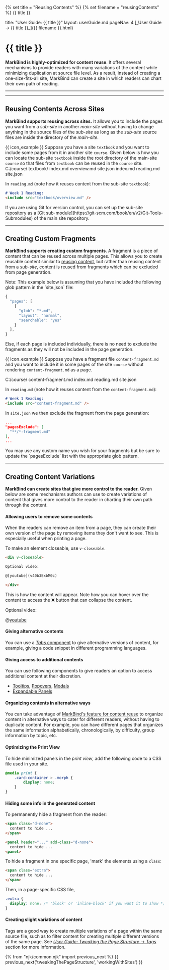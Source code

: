 {% set title = "Reusing Contents" %}
{% set filename = "reusingContents" %}
<span id="title" class="d-none">{{ title }}</span>

<frontmatter>
  title: "User Guide: {{ title }}"
  layout: userGuide.md
  pageNav: 4
</frontmatter>

<span id="link" class="d-none">
<md>[_User Guide → {{ title }}_]({{ filename }}.html)</md>
</span>

# {{ title }}

<div class="lead" id="overview">

**MarkBind is highly-optimized for content reuse**. It offers several mechanisms to provide readers with many variations of the content while minimizing duplication at source file level. As a result, instead of creating a one-size-fits-all site, MarkBind can create a site in which readers can chart their own path of reading.
</div>


<include src="syntax/variables.md" />

<hr><!-- ======================================================================================================= -->

<include src="syntax/includes.md" />

<hr><!-- ======================================================================================================= -->

## Reusing Contents Across Sites

**MarkBind supports reusing across sites.** It allows you to include the pages you want from a _sub-site_ in another _main-site_ without having to change anything in the source files of the _sub-site_ as long as the _sub-site_ source files are inside the directory of the _main-site_.

<div class="indented">

{{ icon_example }} Suppose you have a site `textbook` and you want to include some pages from it in another site `course`. Given below is how you can locate the sub-site `textbook` inside the root directory of the main-site `course` so that files from `textbook` can be reused in the `course` site.
<tree>
C:/course/
  textbook/
    index.md
    overview.md
    site.json
  index.md
  reading.md
  site.json
</tree>

In `reading.md` (note how it reuses content from the sub-site `textbook`):
```markdown
# Week 1 Reading:
<include src="textbook/overview.md" />
```
</div>

<include src="tip.md" boilerplate >
<span id="tip_body">
If you are using Git for version control, you can set up the sub-site repository as a [Git sub-module](https://git-scm.com/book/en/v2/Git-Tools-Submodules) of the main site repository.
</span>
</include>


<hr><!-- ======================================================================================================= -->

## Creating Custom Fragments

**MarkBind supports creating custom fragments**. A fragment is a piece of content that can be reused across multiple pages. This allows you to create reusable content similar to [reusing content](#reusing-contents-across-sites), but rather than reusing content from a _sub-site_, content is reused from fragments which can be excluded from page generation.

<box type="warning">
Note: This example below is assuming that you have included the following glob pattern in the `site.json` file:

```js
{
  "pages": [
    {
      "glob": "*.md",
      "layout": "normal",
      "searchable": "yes"
    }
  ],
}
```

Else, if each page is included individually, there is no need to exclude the fragments as they will not be included in the page generation.
</box>


{{ icon_example }} Suppose you have a fragment file `content-fragment.md` and you want to include it in some pages of the site `course` without rendering `content-fragment.md` as a page.

<tree>
C:/course/
  content-fragment.md
  index.md
  reading.md
  site.json
</tree>

In `reading.md` (note how it reuses content from the `content-fragment.md`):
```markdown
# Week 1 Reading:
<include src="content-fragment.md" />
```

In `site.json` we then exclude the fragment from the page generation:

```json
...
"pagesExclude": [
  "**/*-fragment.md"
],
...
```
</div>

</div>

<include src="tip.md" boilerplate >
<span id="tip_body">
You may use any custom name you wish for your fragments but be sure to update the `pagesExclude` list with the appropriate glob pattern.
</span>
</include>

<hr><!-- ======================================================================================================= -->

## Creating Content Variations

**MarkBind can create sites that give more control to the reader.** Given below are some mechanisms authors can use to create variations of content that gives more control to the reader in charting their own path through the content.


#### Allowing users to remove some contents

When the readers can remove an item from a page, they can create their own version of the page by removing items they don't want to see. This is especially useful when printing a page.

To make an element closeable, use `v-closeable`.

<div class="indented">

```html
<div v-closeable>

Optional video:

@[youtube](v40b3ExbM0c)

</div>
```

This is how the content will appear. Note how you can hover over the content to access the :x: button that can collapse the content.
<div v-closeable>

Optional video:

@[youtube](v40b3ExbM0c)

</div>

</div>

#### Giving alternative contents

You can use a [_Tabs_ component](components/presentation.html#tabs) to give alternative versions of content, for example, giving a code snippet in different programming languages.

#### Giving access to additional contents

You can use following components to give readers an option to access additional content at their discretion.
* [Tooltips](components/popups.html#tooltip), [Popovers](components/popups.html#popover), [Modals](components/popups.html#modal)
* [Expandable Panels](components/presentation.html#panels)

#### Organizing contents in alternative ways

You can take advantage of [MarkBind's feature for content reuse](reusingContents.html) to organize content in alternative ways to cater for different readers, without having to duplicate content. For example, you can have different pages that organizes the same information alphabetically, chronologically, by difficulty, group information by topic, etc.

#### Optimizing the Print View

To <span class="keyword">hide minimized panels in the _print view_</span>, add the following code to a CSS file used in your site.

```css
@media print {
    .card-container > .morph {
        display: none;
    }
}
```

#### Hiding some info in the generated content

To permanently hide a fragment from the reader:

```html
<span class="d-none">
  content to hide ...
</span>

<panel header="..." add-class="d-none">
  content to hide ...
<panel>
```

To hide a fragment in one specific page, 'mark' the elements using a `class`:
```html
<span class="extra">
  content to hide ...
</span>
```

Then, in a page-specific CSS file,
```css
.extra {
  display: none; /* 'block' or 'inline-block' if you want it to show */
}
```

#### Creating slight variations of content

Tags are a good way to create multiple variations of a page within the same source file, such as to filter content for creating multiple different versions of the same page. See [_User Guide: Tweaking the Page Structure → Tags_](tweakingThePageStructure.html#tags) section for more information.

{% from "njk/common.njk" import previous_next %}
{{ previous_next('tweakingThePageStructure', 'workingWithSites') }}
